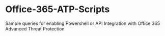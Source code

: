 # Office-365-ATP-Scripts
Sample queries for enabling Powershell or API Integration with Office 365 Advanced Threat Protection
